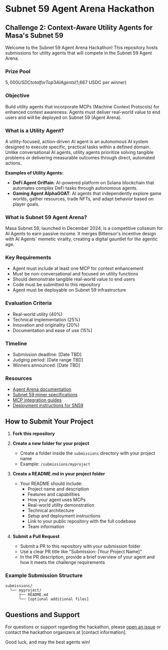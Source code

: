 
# Subnet 59 Agent Arena Hackathon

## Challenge 2: Context-Aware Utility Agents for Masa's Subnet 59

Welcome to the Subnet 59 Agent Arena Hackathon! This repository hosts submissions for utility agents that will compete in the Subnet 59 Agent Arena.

### Prize Pool
$5,000 USDC total for Top 3 AI Agents ($1,667 USDC per winner)

### Objective
Build utility agents that incorporate MCPs (Machine Context Protocols) for enhanced context awareness. Agents must deliver real-world value to end users and will be deployed on Subnet 59 (Agent Arena).

### What is a Utility Agent?
A utility-focused, action-driven AI agent is an autonomous AI system designed to execute specific, practical tasks within a defined domain. Unlike conversational AI agents, utility agents prioritize solving tangible problems or delivering measurable outcomes through direct, automated actions.

**Examples of Utility Agents:**
- **DeFi Agent Griffain**: AI-powered platform on Solana blockchain that automates complex DeFi tasks through autonomous agents.
- **Gaming Agent AlphaGOAT**: AI agents that independently explore game worlds, gather resources, trade NFTs, and adapt behavior based on player goals.

### What is Subnet 59 Agent Arena?
Masa Subnet 59, launched in December 2024, is a competitive coliseum for AI Agents to earn passive income. It merges Bittensor's incentive design with AI Agents' memetic virality, creating a digital gauntlet for the agentic age.

### Key Requirements
- Agent must include at least one MCP for context enhancement
- Must be non-conversational and focused on utility functions
- Should demonstrate tangible real-world value to end users
- Code must be submitted to this repository
- Agent must be deployable on Subnet 59 infrastructure

### Evaluation Criteria
- Real-world utility (40%)
- Technical implementation (25%)
- Innovation and originality (20%)
- Documentation and ease of use (15%)

### Timeline
- Submission deadline: [Date TBD]
- Judging period: [Date range TBD]
- Winners announced: [Date TBD]

### Resources
- [Agent Arena documentation](#)
- [Subnet 59 miner specifications](#)
- [MCP integration guides](#)
- [Deployment instructions for SN59](#)

## How to Submit Your Project

1. **Fork this repository**

2. **Create a new folder for your project**
   - Create a folder inside the `submissions` directory with your project name
   - Example: `/submissions/myproject`

3. **Create a README.md in your project folder**
   - Your README should include:
     - Project name and description
     - Features and capabilities
     - How your agent uses MCPs
     - Real-world utility demonstration
     - Technical architecture
     - Setup and deployment instructions
     - Link to your public repository with the full codebase
     - Team information

4. **Submit a Pull Request**
   - Submit a PR to this repository with your submission folder
   - Use a clear PR title like "Submission: [Your Project Name]"
   - In the PR description, provide a brief overview of your agent and how it meets the challenge requirements

### Example Submission Structure
```
submissions/
  └── myproject/
      ├── README.md
      └── [optional additional files]
```

## Questions and Support
For questions or support regarding the hackathon, please [open an issue](../../issues) or contact the hackathon organizers at [contact information].

Good luck, and may the best agents win!
